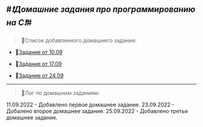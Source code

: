 #***:exclamation:Домашние задания про программированию на С:exclamation:***#
----
>:thought_balloon:Список добавленного домашнего задания:

- :black_square_button:[Задание от 10.09](HW_10_09/ThreeInOne.c)

- :black_square_button:[Задание от 17.09](HW_17_09/)

- :black_square_button:[Задание от 24.09](HW_24_09/)

----
>:speech_balloon:Лог по домашним заданиям:

11.09.2022 - Добавлено первое домашнее задание.
23.09.2022 - Добалено второе домашнее задание.
25.09.2022 - Добавлено третье домашнее задание.